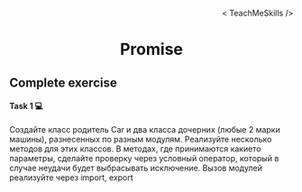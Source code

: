 <p align='right'>< TeachMeSkills /></p>
<h1 align='center'>Promise</h1>

## Complete exercise

#### Task 1 💻

Создайте класс родитель Car и два класса дочерних (любые 2 марки машины), разнесенных по разным модулям. Реализуйте несколько методов для этих классов. В методах, где принимаются какието параметры, сделайте проверку через условный оператор, который в случае неудачи будет выбрасывать исключение. Вызов модулей реализуйте через import, export

